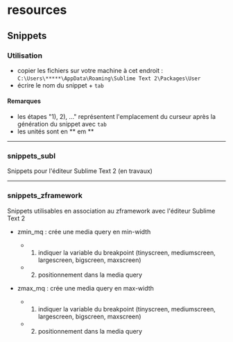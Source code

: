 # resources

## Snippets

### Utilisation

* copier les fichiers sur votre machine à cet endroit : `C:\Users\*****\AppData\Roaming\Sublime Text 2\Packages\User`
* écrire le nom du snippet + `tab`

#### Remarques

* les étapes "1), 2), ..." représentent l'emplacement du curseur après la génération du snippet avec `tab`
* les unités sont en ** em **

___

### snippets_subl

Snippets pour l'éditeur Sublime Text 2 (en travaux)

___

### snippets_zframework

Snippets utilisables en association au zframework avec l'éditeur Sublime Text 2

* zmin_mq : crée une media query en min-width
	* 1) indiquer la variable du breakpoint (tinyscreen, mediumscreen, largescreen, bigscreen, maxscreen)
	* 2) positionnement dans la media query

* zmax_mq : crée une media query en max-width
	* 1) indiquer la variable du breakpoint (tinyscreen, mediumscreen, largescreen, bigscreen, maxscreen)
	* 2) positionnement dans la media query
